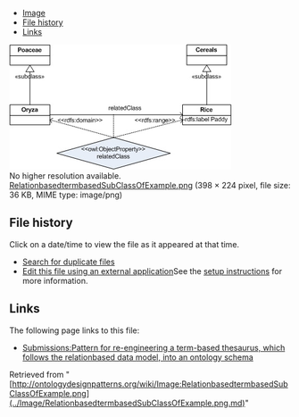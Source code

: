 * [Image](../Image/RelationbasedtermbasedSubClassOfExample.png.md#file)
* [File history](../Image/RelationbasedtermbasedSubClassOfExample.png.md#filehistory)
* [Links](../Image/RelationbasedtermbasedSubClassOfExample.png.md#filelinks)

[![Image:RelationbasedtermbasedSubClassOfExample.png](../images/9/9f/RelationbasedtermbasedSubClassOfExample.png)](../images/9/9f/RelationbasedtermbasedSubClassOfExample.png)  
No higher resolution available.  
[RelationbasedtermbasedSubClassOfExample.png](../images/9/9f/RelationbasedtermbasedSubClassOfExample.png)‎ (398 × 224 pixel, file size: 36 KB, MIME type: image/png)

## File history

Click on a date/time to view the file as it appeared at that time.



  
* [Search for duplicate files](http://ontologydesignpatterns.org/wiki/Special:FileDuplicateSearch/RelationbasedtermbasedSubClassOfExample.png "Special:FileDuplicateSearch/RelationbasedtermbasedSubClassOfExample.png")
* [Edit this file using an external application](http://ontologydesignpatterns.org/wiki/index.php?title=Image:RelationbasedtermbasedSubClassOfExample.png&action=edit&externaledit=true&mode=file "Image:RelationbasedtermbasedSubClassOfExample.png")See the [setup instructions](http://www.mediawiki.org/wiki/Manual:External_editors "http://www.mediawiki.org/wiki/Manual:External_editors") for more information.

## Links



The following page links to this file:


* [Submissions:Pattern for re-engineering a term-based thesaurus, which follows the relationbased data model, into an ontology schema](../Submissions/Pattern_for_re-engineering_a_term-based_thesaurus,_which_follows_the_relationbased_data_model,_into_an_ontology_schema.md "Submissions:Pattern for re-engineering a term-based thesaurus, which follows the relationbased data model, into an ontology schema")


Retrieved from "[http://ontologydesignpatterns.org/wiki/Image:RelationbasedtermbasedSubClassOfExample.png](../Image/RelationbasedtermbasedSubClassOfExample.png.md)"